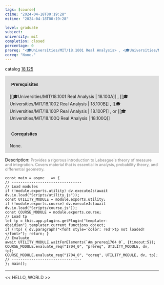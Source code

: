 ```yaml
---
tags: [course]
ctime: "2024-04-18T00:19:28"
mstime: "2024-04-18T00:19:28"

level: graduate
subject: 
university: mit
completion: closed
percentage: 0
prereq: "<🎓Universities/MIT/18.1001 Real Analysis> , <🎓Universities/MIT/18.1002 Real Analysis> , <🎓Universities/MIT/18.100P Real Analysis> , or <🎓Universities/MIT/18.100Q Real Analysis>"
coreq: "None."
---
```


catalog [18.125](http://student.mit.edu/catalog/m18a.html#18.125)

<span style="display: block; padding: 15px; background-color: rgb(100, 100, 100, 0.2);"><font id="m_prereq1704_0" style="display: block; font-family: Arial, sans-serif; font-weight: bold; padding: 5px">Prerequisites</font><br><span id="prereq1704_0">[[🎓Universities/MIT/18.1001 Real Analysis | 18.100A]] , [[🎓Universities/MIT/18.1002 Real Analysis | 18.100B]] , [[🎓Universities/MIT/18.100P Real Analysis | 18.100P]] , or [[🎓Universities/MIT/18.100Q Real Analysis | 18.100Q]]</span></span>
<span style="display: block; padding: 15px; background-color: rgb(100, 100, 100, 0.2);"><font id="m_coreq1704_0" style="display: block; font-family: Arial, sans-serif; font-weight: bold; padding: 5px">Corequisites</font><br><span id="coreq1704_0">None.</span></span>

<font style="">Description:</font>
<font style="color: grey; font-size: 0.8rem;">Provides a rigorous introduction to Lebesgue's theory of measure and integration. Covers material that is essential in analysis, probability theory, and differential geometry.</font>

```dataviewjs
const main = async _ => {
// --------------------------------
// Load modules
if (!module.exports.utility) dv.executeJs(await dv.io.load("Scripts/utility.js"));
const UTILITY_MODULE = module.exports.utility;
if (!module.exports.course) dv.executeJs(await dv.io.load("Scripts/course.js"));
const COURSE_MODULE = module.exports.course;
// Load tp
let tp = this.app.plugins.getPlugin("templater-obsidian").templater.current_functions_object;
if (!tp) { dv.paragraph("<font style='color: red'>tp not loaded!</font>"); return; }
// Evaluate
await UTILITY_MODULE.waitForElements(`#m_prereq1704_0`, {timeout:5});
COURSE_MODULE.evaluate_req("1704_0", "prereq", UTILITY_MODULE, dv, tp);
COURSE_MODULE.evaluate_req("1704_0", "coreq", UTILITY_MODULE, dv, tp);
// --------------------------------
}; main();
```

---

<< HELLO, WORLD >>
